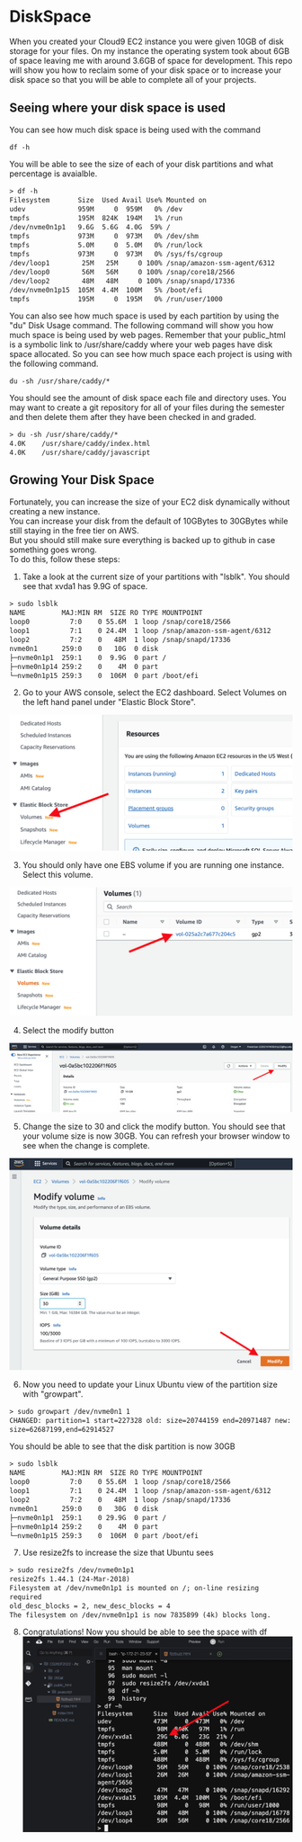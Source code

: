 # DiskSpace

When you created your Cloud9 EC2 instance you were given 10GB of disk storage for your files.  On my instance the operating system took about 6GB of space leaving me with around 3.6GB of space for development.  This repo will show you how to reclaim some of your disk space or to increase your disk space so that you will be able to complete all of your projects.

## Seeing where your disk space is used

You can see how much disk space is being used with the command
``` 
df -h
```
You will be able to see the size of each of your disk partitions and what percentage is avaialble.  
```
> df -h
Filesystem       Size  Used Avail Use% Mounted on
udev             959M     0  959M   0% /dev
tmpfs            195M  824K  194M   1% /run
/dev/nvme0n1p1   9.6G  5.6G  4.0G  59% /
tmpfs            973M     0  973M   0% /dev/shm
tmpfs            5.0M     0  5.0M   0% /run/lock
tmpfs            973M     0  973M   0% /sys/fs/cgroup
/dev/loop1        25M   25M     0 100% /snap/amazon-ssm-agent/6312
/dev/loop0        56M   56M     0 100% /snap/core18/2566
/dev/loop2        48M   48M     0 100% /snap/snapd/17336
/dev/nvme0n1p15  105M  4.4M  100M   5% /boot/efi
tmpfs            195M     0  195M   0% /run/user/1000
```

You can also see how much space is used by each partition by using the "du" Disk Usage command. The following command will show you how much space is being used by web pages.  Remember that your public_html is a symbolic link to /usr/share/caddy where your web pages have disk space allocated.  So you can see how much space each project is using with the following command.
```
du -sh /usr/share/caddy/*
```
You should see the amount of disk space each file and directory uses.  You may want to create a git repository for all of your files during the semester and then delete them after they have been checked in and graded.
```
> du -sh /usr/share/caddy/*                                                                                    
4.0K    /usr/share/caddy/index.html
4.0K    /usr/share/caddy/javascript
```
## Growing Your Disk Space
Fortunately, you can increase the size of your EC2 disk dynamically without creating a new instance.  
You can increase your disk from the default of 10GBytes to 30GBytes while still staying in the free tier on AWS.  
But you should still make sure everything is backed up to github in case something goes wrong.  
To do this, follow these steps:

1. Take a look at the current size of your partitions with "lsblk". You should see that xvda1 has 9.9G of space.
```
> sudo lsblk
NAME         MAJ:MIN RM  SIZE RO TYPE MOUNTPOINT
loop0          7:0    0 55.6M  1 loop /snap/core18/2566
loop1          7:1    0 24.4M  1 loop /snap/amazon-ssm-agent/6312
loop2          7:2    0   48M  1 loop /snap/snapd/17336
nvme0n1      259:0    0   10G  0 disk 
├─nvme0n1p1  259:1    0  9.9G  0 part /
├─nvme0n1p14 259:2    0    4M  0 part 
└─nvme0n1p15 259:3    0  106M  0 part /boot/efi
```
2. Go to your AWS console, select the EC2 dashboard.  Select Volumes on the left hand panel under "Elastic Block Store".

![](/images/volumes.png)

3. You should only have one EBS volume if you are running one instance.  Select this volume.

![](/images/yourvolume.png)

4. Select the modify button

![](/images/modify.png)

5. Change the size to 30 and click the modify button.  You should see that your volume size is now 30GB.  You can refresh your browser window to see when the change is complete.

![](/images/changeto30.png)

6. Now you need to update your Linux Ubuntu view of the partition size with "growpart".  
```
> sudo growpart /dev/nvme0n1 1
CHANGED: partition=1 start=227328 old: size=20744159 end=20971487 new: size=62687199,end=62914527
```
You should be able to see that the disk partition is now 30GB
```
> sudo lsblk
NAME         MAJ:MIN RM  SIZE RO TYPE MOUNTPOINT
loop0          7:0    0 55.6M  1 loop /snap/core18/2566
loop1          7:1    0 24.4M  1 loop /snap/amazon-ssm-agent/6312
loop2          7:2    0   48M  1 loop /snap/snapd/17336
nvme0n1      259:0    0   30G  0 disk 
├─nvme0n1p1  259:1    0 29.9G  0 part /
├─nvme0n1p14 259:2    0    4M  0 part 
└─nvme0n1p15 259:3    0  106M  0 part /boot/efi
```

7. Use resize2fs to increase the size that Ubuntu sees
```
> sudo resize2fs /dev/nvme0n1p1
resize2fs 1.44.1 (24-Mar-2018)
Filesystem at /dev/nvme0n1p1 is mounted on /; on-line resizing required
old_desc_blocks = 2, new_desc_blocks = 4
The filesystem on /dev/nvme0n1p1 is now 7835899 (4k) blocks long.
```

8. Congratulations! Now you should be able to see the space with df
![](/images/bigger.png)
